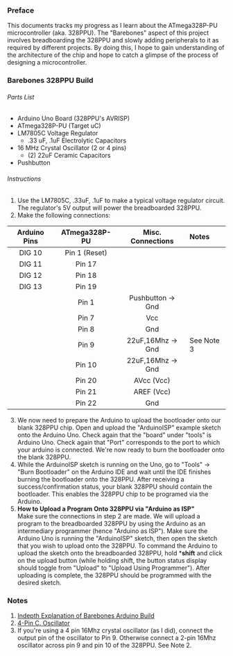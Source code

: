 ### Preface
This documents tracks my progress as I learn about the ATmega328P-PU microcontroller (aka. 328PPU). The "Barebones" aspect of this project involves breadboarding the 328PPU and slowly adding peripherals to it as required by different projects. By doing this, I hope to gain understanding of the architecture of the chip and hope to catch a glimpse of the process of designing a microcontroller. 

### Barebones 328PPU Build 
###### Parts List
- Arduino Uno Board (328PPU's AVRISP)
- ATmega328P-PU (Target uC)
- LM7805C Voltage Regulator
  - .33 uF, .1uF Electrolytic Capacitors  
- 16 MHz Crystal Oscillator (2 or 4 pins) 
  - (2) 22uF Ceramic Capacitors
- Pushbutton 

###### Instructions
1. Use the LM7805C, .33uF, .1uF to make a typical voltage regulator circuit. The regulator's 5V output will power the breadboarded 328PPU.  
2. Make the following connections: 

| Arduino Pins   |  ATmega328P-PU  | Misc. Connections | Notes |
| :------------: | :-------------: | :---------------: |:------|
|  DIG 10        |  Pin 1 (Reset)  | 
|  DIG 11        |  Pin 17         |
|  DIG 12        |  Pin 18         | 
|  DIG 13        |  Pin 19         |
|                |  Pin 1          | Pushbutton -> Gnd | 
|                |  Pin 7          | Vcc               |
|                |  Pin 8          | Gnd               |
|                |  Pin 9          | 22uF,16Mhz -> Gnd | See Note 3
|                |  Pin 10         | 22uF,16Mhz -> Gnd | 
|                |  Pin 20         | AVcc (Vcc)        |
|                |  Pin 21         | AREF (Vcc)        |
|                |  Pin 22         | Gnd               |


3. We now need to prepare the Arduino to upload the bootloader onto our blank 328PPU chip. Open and upload the "ArduinoISP" example sketch onto the Arduino Uno. Check again that the "board" under "tools" is Arduino Uno. Check again that "Port" corresponds to the port to which your arduino is connected. We're now ready to burn the bootloader onto the blank 328PPU. 
4. While the ArduinoISP sketch is running on the Uno, go to "Tools" -> "Burn Bootloader" on the Arduino IDE and wait until the IDE finishes burning the bootloader onto the 328PPU. After receiving a success/confirmation status, your blank 328PPU should contain the bootloader. This enables the 328PPU chip to be programed via the Arduino.  
5. **How to Upload a Program Onto 328PPU via "Arduino as ISP"**  
Make sure the connections in step 2 are made. We will upload a program to the breadboarded 328PPU by using the Arduino as an intermediary programmer (hence "Arduino as ISP"). Make sure the Arduino Uno is running the "ArduinoISP" sketch, then open the sketch that you wish to upload onto the 328PPU. To command the Arduino to upload the sketch onto the breadboarded 328PPU, hold ***shift** and click on the upload button (while holding shift, the button status display should toggle from "Upload" to "Upload Using Programmer"). 
After uploading is complete, the 328PPU should be programmed with the desired sketch. 


### Notes 
1. [Indepth Explanation of Barebones Arduino Build](https://www.arduino.cc/en/Main/Standalone)  
2. [4-Pin C. Oscillator](http://forum.arduino.cc/index.php?topic=368237.msg2538317#msg2538317)
3. If you're using a 4 pin 16Mhz crystal oscillator (as I did), connect the output pin of the oscillator to Pin 9. Otherwise connect a 2-pin 16Mhz oscillator across pin 9 and pin 10 of the 328PPU. See Note 2.
